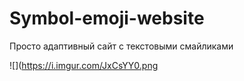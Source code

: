 # Symbol-emoji-website
Просто адаптивный сайт с текстовыми смайликами

![](https://i.imgur.com/JxCsYY0.png
